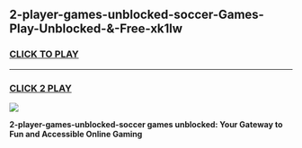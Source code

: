 
## 2-player-games-unblocked-soccer-Games-Play-Unblocked-&-Free-xk1lw
<h3>
<a href="https://premium76.site?title=2-player-games-unblocked-soccer&ref=24A">CLICK TO PLAY</a></h3>
<hr>

<h3>
<a href="https://premium76.site?title=2-player-games-unblocked-soccer&ref=24A">CLICK 2 PLAY</a>
  
</h3>

<a href="https://premium76.site?title=2-player-games-unblocked-soccer&ref=24A"><img src="https://clearcache.store/games.png"></a>


**2-player-games-unblocked-soccer games unblocked: Your Gateway to Fun and Accessible Online Gaming**
